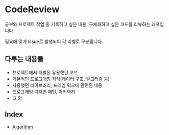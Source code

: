 # CodeReview  

공부와 프로젝트 작업 중 기록하고 싶은 내용, 구체화하고 싶은 코드를 리뷰하는 레포입니다.

필요에 맞게 Issue로 발행되어 각 라벨로 구분됩니다.

## 다루는 내용들

- 프로젝트에서 개발된 유용했던 코드
- 기본적인 프로그래밍 지식(데이터 구조, 알고리즘 등)
- 사용했던 라이브러리, 프레임 워크에 관련된 내용
- 프로그래밍 디자인 패턴, 아키텍처
- 그 외

## Index

- [Algorithm](../Algorithm/README.md)